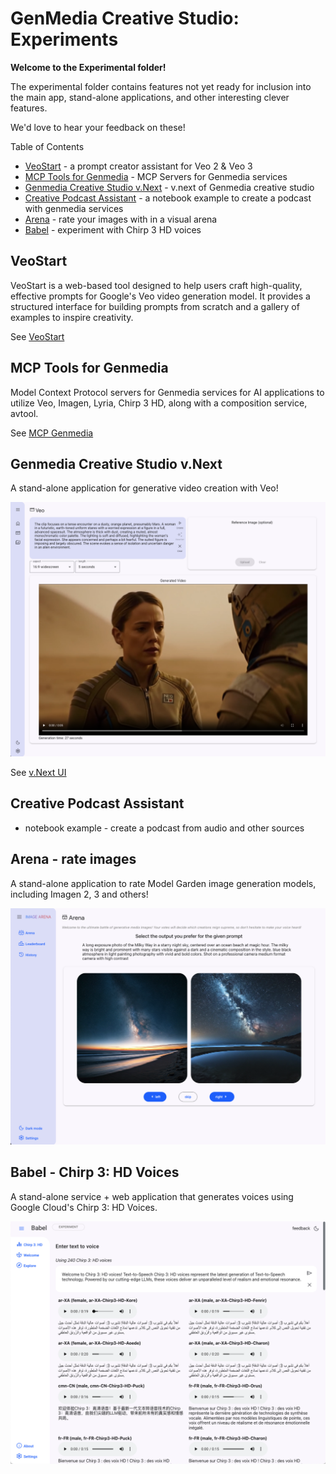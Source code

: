 # GenMedia Creative Studio: Experiments

__Welcome to the Experimental folder!__

The experimental folder contains features not yet ready for inclusion into the main app, stand-alone applications, and other interesting clever features. 

We'd love to hear your feedback on these!

Table of Contents

* [VeoStart](#veostart) - a prompt creator assistant for Veo 2 & Veo 3
* [MCP Tools for Genmedia](#mcp-tools-for-genmedia) - MCP Servers for Genmedia services
* [Genmedia Creative Studio v.Next](#genmedia-creative-studio-vnext) - v.next of Genmedia creative studio
* [Creative Podcast Assistant](#creative-podcast-assistant) - a notebook example to create a podcast with genmedia services
* [Arena](#arena---rate-images) - rate your images with in a visual arena
* [Babel](#babel---chirp-3-hd-voices) - experiment with Chirp 3 HD voices


## VeoStart

VeoStart is a web-based tool designed to help users craft high-quality, effective prompts for Google's Veo video generation model. It provides a structured interface for building prompts from scratch and a gallery of examples to inspire creativity.

See [VeoStart](./VeoStart/)

## MCP Tools for Genmedia

Model Context Protocol servers for Genmedia services for AI applications to utilize Veo, Imagen, Lyria, Chirp 3 HD, along with a composition service, avtool.

See [MCP Genmedia](./mcp-genmedia/)


## Genmedia Creative Studio v.Next

A stand-alone application for generative video creation with Veo!

![v.Next app ui](assets/veo-app.png)

See [v.Next UI](./veo-app/)

## Creative Podcast Assistant

* notebook example - create a podcast from audio and other sources


## Arena - rate images

A stand-alone application to rate Model Garden image generation models, including Imagen 2, 3 and others!

![arena experimental app ui](assets/arena.png)


## Babel - Chirp 3: HD Voices

A stand-alone service + web application that generates voices using Google Cloud's Chirp 3: HD Voices.

![babel experimental app ui](assets/babel.png)
